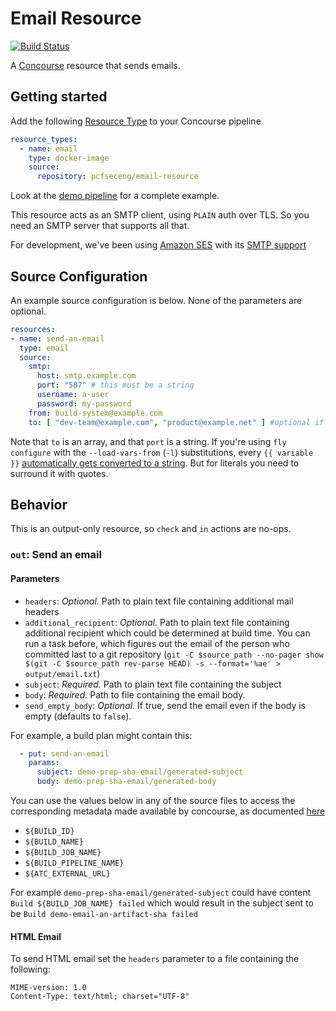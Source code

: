 # Email Resource

[![Build Status](https://travis-ci.org/pivotal-cf/email-resource.svg?branch=master)](https://travis-ci.org/pivotal-cf/email-resource)

A [Concourse](http://concourse.ci) resource that sends emails.

## Getting started
Add the following [Resource Type](http://concourse.ci/configuring-resource-types.html) to your Concourse pipeline
```yaml
resource_types:
  - name: email
    type: docker-image
    source:
      repository: pcfseceng/email-resource
```

Look at the [demo pipeline](https://github.com/pivotal-cf/email-resource/blob/master/ci/demo-pipeline.yml) for a complete example.

This resource acts as an SMTP client, using `PLAIN` auth over TLS.  So you need an SMTP server that supports all that.

For development, we've been using [Amazon SES](https://aws.amazon.com/ses/) with its [SMTP support](http://docs.aws.amazon.com/ses/latest/DeveloperGuide/smtp-credentials.html)

## Source Configuration
An example source configuration is below.  None of the parameters are optional.
```yaml
resources:
- name: send-an-email
  type: email
  source:
    smtp:
      host: smtp.example.com
      port: "587" # this must be a string
      username: a-user
      password: my-password
    from: build-system@example.com
    to: [ "dev-team@example.com", "product@example.net" ] #optional if `params.additional_recipient` is specified
```
Note that `to` is an array, and that `port` is a string.
If you're using `fly configure` with the `--load-vars-from` (`-l`) substitutions, every `{{ variable }}` 
[automatically gets converted to a string](http://concourse.ci/fly-cli.html).
But for literals you need to surround it with quotes.

## Behavior

This is an output-only resource, so `check` and `in` actions are no-ops.

### `out`: Send an email

#### Parameters


* `headers`: *Optional.* Path to plain text file containing additional mail headers
* `additional_recipient`: *Optional.* Path to plain text file containing additional recipient which could be determined at build time. You can run a task before, which figures out the email of the person who committed last to a git repository (`git -C $source_path --no-pager show $(git -C $source_path rev-parse HEAD) -s --format='%ae' > output/email.txt`)
* `subject`: *Required.* Path to plain text file containing the subject
* `body`: *Required.* Path to file containing the email body.
* `send_empty_body`: *Optional.* If true, send the email even if the body is empty (defaults to `false`).

For example, a build plan might contain this:
```yaml
  - put: send-an-email
    params:
      subject: demo-prep-sha-email/generated-subject
      body: demo-prep-sha-email/generated-body
```

You can use the values below in any of the source files to access the corresponding metadata made available by concourse, as documented [here](http://concourse.ci/implementing-resources.html)

* `${BUILD_ID}`
* `${BUILD_NAME}`
* `${BUILD_JOB_NAME}`
* `${BUILD_PIPELINE_NAME}`
* `${ATC_EXTERNAL_URL}`

For example `demo-prep-sha-email/generated-subject` could have content `Build ${BUILD_JOB_NAME} failed` which would result in the subject sent to be `Build demo-email-an-artifact-sha failed`

#### HTML Email

To send HTML email set the `headers` parameter to a file containing the following:

```
MIME-version: 1.0
Content-Type: text/html; charset="UTF-8"
```
